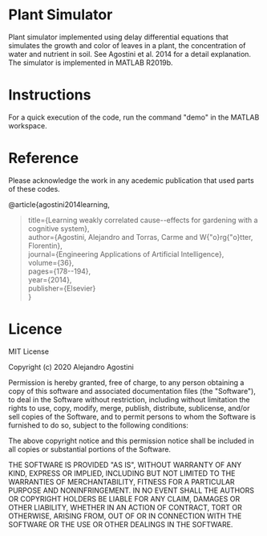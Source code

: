 # Plant Simulator

Plant simulator implemented using delay differential equations that simulates the growth and color of leaves in a plant, the concentration of water and nutrient in soil. See Agostini et al. 2014 for a detail explanation. The simulator is implemented in MATLAB R2019b. 

# Instructions

For a quick execution of the code, run the command "demo" in the MATLAB workspace.

# Reference
Please acknowledge the work in any acedemic publication that used parts of these codes.

@article{agostini2014learning,  
  > title={Learning weakly correlated cause--effects for gardening with a cognitive system},  
  author={Agostini, Alejandro and Torras, Carme and W{\"o}rg{\"o}tter, Florentin},  
  journal={Engineering Applications of Artificial Intelligence},  
  volume={36},  
  pages={178--194},  
  year={2014},  
  publisher={Elsevier}  
}


# Licence

MIT License

Copyright (c) 2020 Alejandro Agostini

Permission is hereby granted, free of charge, to any person obtaining a copy of this software and associated documentation files (the "Software"), to deal in the Software without restriction, including without limitation the rights to use, copy, modify, merge, publish, distribute, sublicense, and/or sell copies of the Software, and to permit persons to whom the Software is furnished to do so, subject to the following conditions:

The above copyright notice and this permission notice shall be included in all copies or substantial portions of the Software.

THE SOFTWARE IS PROVIDED "AS IS", WITHOUT WARRANTY OF ANY KIND, EXPRESS OR IMPLIED, INCLUDING BUT NOT LIMITED TO THE WARRANTIES OF MERCHANTABILITY, FITNESS FOR A PARTICULAR PURPOSE AND NONINFRINGEMENT. IN NO EVENT SHALL THE AUTHORS OR COPYRIGHT HOLDERS BE LIABLE FOR ANY CLAIM, DAMAGES OR OTHER LIABILITY, WHETHER IN AN ACTION OF CONTRACT, TORT OR OTHERWISE, ARISING FROM, OUT OF OR IN CONNECTION WITH THE SOFTWARE OR THE USE OR OTHER DEALINGS IN THE SOFTWARE.
